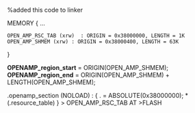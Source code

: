 %added this code to linker

MEMORY
{
...

	OPEN_AMP_RSC_TAB (xrw)	: ORIGIN = 0x38000000, LENGTH = 1K
	OPEN_AMP_SHMEM (xrw) : ORIGIN = 0x38000400, LENGTH = 63K
}

__OPENAMP_region_start__ = ORIGIN(OPEN_AMP_SHMEM);
__OPENAMP_region_end__ = ORIGIN(OPEN_AMP_SHMEM) + LENGTH(OPEN_AMP_SHMEM);


  .openamp_section (NOLOAD) : 
  {
    . = ABSOLUTE(0x38000000);
    *(.resource_table)
  } > OPEN_AMP_RSC_TAB AT >FLASH
